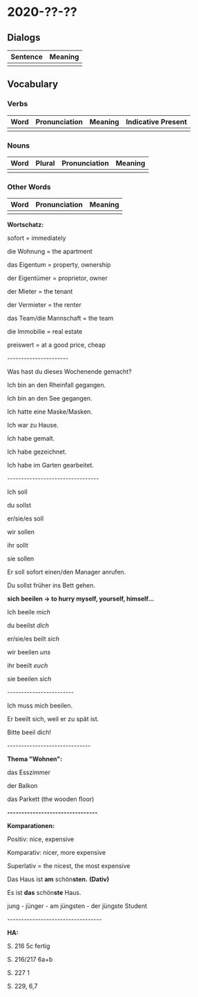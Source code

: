 # 2020-??-??

## Dialogs

| Sentence | Meaning |
| -------- | ------- |
|          |         |

## Vocabulary

### Verbs

| Word | Pronunciation | Meaning | Indicative Present |
| ---- | ------------- | ------- | ------------------ |
|      |               |         |                    |

### Nouns

| Word | Plural | Pronunciation | Meaning |
| ---- | ------ | ------------- | ------- |
|      |        |               |         |

### Other Words

| Word | Pronunciation | Meaning |
| ---- | ------------- | ------- |
|      |               |         |

**Wortschatz:**

sofort = immediately

die Wohnung = the apartment

das Eigentum = property, ownership

der Eigentümer = proprietor, owner

der Mieter = the tenant

der Vermieter = the renter

das Team/die Mannschaft = the team

die Immobilie = real estate

preiswert = at a good price, cheap



\----------------------

Was hast du dieses Wochenende gemacht?

Ich bin an den Rheinfall gegangen.

Ich bin an den See gegangen.

Ich hatte eine Maske/Masken.



Ich war zu Hause.

Ich habe gemalt.



Ich habe gezeichnet.

Ich habe im Garten gearbeitet.

\---------------------------------

Ich soll

du sollst

er/sie/es soll 

wir sollen

ihr sollt

sie sollen



Er soll sofort einen/den Manager anrufen.

Du sollst früher ins Bett gehen.



**sich beeilen -> to hurry myself, yourself, himself...**

Ich beeile *mich*

du beeilst *dich*

er/sie/es beilt *sich*

wir beeilen *uns*

ihr beeilt *euch*

sie beeilen *sich*

\------------------------

Ich muss mich beeilen.

Er beeilt sich, weil er zu spät ist.

Bitte beeil dich!

\------------------------------

**Thema "Wohnen":**

das Esszimmer

der Balkon

das Parkett (the wooden floor)

**--------------------------------**

**Komparationen:**

Positiv: nice, expensive

Komparativ: nicer, more expensive

Superlativ = the nicest, the most expensive



Das Haus ist **am** schön**sten.** **(Dativ)**

Es ist **das** schön**ste** Haus.



jung - jünger - am jüngsten - der jüngste Student

\----------------------------------

**HA:**

S. 216 5c fertig

S. 216/217 6a+b

S. 227 1

S. 229, 6,7